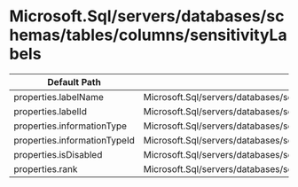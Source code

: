 # Microsoft.Sql/servers/databases/schemas/tables/columns/sensitivityLabels

| Default Path | Alias |
|---|---|
| properties.labelName | Microsoft.Sql/servers/databases/schemas/tables/columns/sensitivityLabels/current.labelName |
| properties.labelId | Microsoft.Sql/servers/databases/schemas/tables/columns/sensitivityLabels/current.labelId |
| properties.informationType | Microsoft.Sql/servers/databases/schemas/tables/columns/sensitivityLabels/current.informationType |
| properties.informationTypeId | Microsoft.Sql/servers/databases/schemas/tables/columns/sensitivityLabels/current.informationTypeId |
| properties.isDisabled | Microsoft.Sql/servers/databases/schemas/tables/columns/sensitivityLabels/current.isDisabled |
| properties.rank | Microsoft.Sql/servers/databases/schemas/tables/columns/sensitivityLabels/current.rank |

